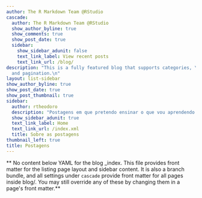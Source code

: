```yaml
---
author: The R Markdown Team @RStudio
cascade:
  author: The R Markdown Team @RStudio
  show_author_byline: true
  show_comments: true
  show_post_date: true
  sidebar:
    show_sidebar_adunit: false
    text_link_label: View recent posts
    text_link_url: /blog/
description: "This is a fully featured blog that supports categories, \ntags, series,
  and pagination.\n"
layout: list-sidebar
show_author_byline: true
show_post_date: true
show_post_thumbnail: true
sidebar:
  author: rtheodoro
  description: "Postagens em que pretendo ensinar o que vou aprendendo com programação voltada para ciência de dados, seja em R, Python, Julia ou SQL."
  show_sidebar_adunit: true
  text_link_label: Home
  text_link_url: /index.xml
  title: Sobre as postagens
thumbnail_left: true
title: Postagens
---
```


** No content below YAML for the blog _index. This file provides front matter for the listing page layout and sidebar content. It is also a branch bundle, and all settings under `cascade` provide front matter for all pages inside blog/. You may still override any of these by changing them in a page's front matter.**
